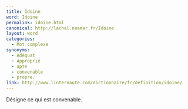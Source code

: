 ```yaml
---
title: Idoine
word: Idoine
permalink: idoine.html
canonical: http://lachal.neamar.fr/Idoine
layout: word
categories:
  - Mot complexe
synonyms:
  - Adéquat
  - Approprié
  - apte
  - convenable
  - propre.
link: http://www.linternaute.com/dictionnaire/fr/definition/idoine/
---
```


Désigne ce qui est convenable.

